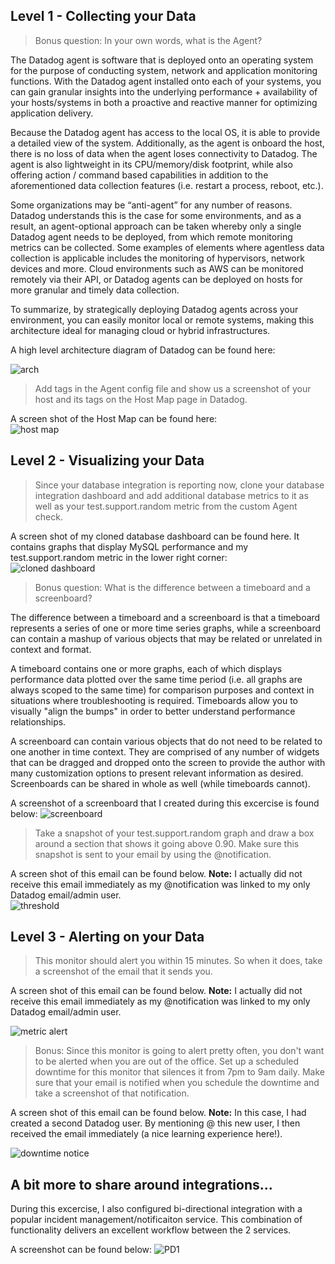 ## Level 1 - Collecting your Data

> Bonus question: In your own words, what is the Agent?

The Datadog agent is software that is deployed onto an operating system for the purpose of conducting system, network and application monitoring functions.  With the Datadog agent installed onto each of your systems, you can gain granular insights into the underlying performance + availability of your hosts/systems in both a proactive and reactive manner for optimizing application delivery.

Because the Datadog agent has access to the local OS, it is able to provide a detailed view of the system.   Additionally, as the agent is onboard the host, there is no loss of data when the agent loses connectivity to Datadog.  The agent is also lightweight in its CPU/memory/disk footprint, while also offering action / command based capabilities in addition to the aforementioned data collection features (i.e. restart a process, reboot, etc.).

Some organizations may be “anti-agent” for any number of reasons.  Datadog understands this is the case for some environments, and as a result, an agent-optional approach can be taken whereby only a single Datadog agent needs to be deployed, from which remote monitoring metrics can be collected.    Some examples of elements where agentless data collection is applicable includes the monitoring of hypervisors, network devices and more.  Cloud environments such as AWS can be monitored remotely via their API, or Datadog agents can be deployed on hosts for more granular and timely data collection.

To summarize, by strategically deploying Datadog agents across your environment, you can easily monitor local or remote systems, making this architecture ideal for managing cloud or hybrid infrastructures.

A high level architecture diagram of Datadog can be found here:  

![arch](https://github.com/dbirck/hiring-engineers/blob/master/arch-overview.png)

> Add tags in the Agent config file and show us a screenshot of your host and its tags on the Host Map page in Datadog.

A screen shot of the Host Map can be found here:  
![host map](https://github.com/dbirck/hiring-engineers/blob/master/datadog-host-map.png)

## Level 2 - Visualizing your Data

> Since your database integration is reporting now, clone your database integration dashboard and add additional database metrics to it as well as your test.support.random metric from the custom Agent check.

A screen shot of my cloned database dashboard can be found here.  It contains graphs that display MySQL performance and my test.support.random metric in the lower right corner:  
![cloned dashboard](https://github.com/dbirck/hiring-engineers/blob/master/my-custom-dashboard.png)

> Bonus question: What is the difference between a timeboard and a screenboard?

The difference between a timeboard and a screenboard is that a timeboard represents a series of one or more time series graphs, while a screenboard can contain a mashup of various objects that may be related or unrelated in context and format.

A timeboard contains one or more graphs, each of which displays performance data plotted over the same time period (i.e. all graphs are always scoped to the same time) for comparison purposes and context in situations where troubleshooting is required.  Timeboards allow you to visually "align the bumps" in order to better understand performance relationships.

A screenboard can contain various objects that do not need to be related to one another in time context.  They are comprised of any number of widgets that can be dragged and dropped onto the screen to provide the author with many customization options to present relevant information as desired.  Screenboards can be shared in whole as well (while timeboards cannot).

A screenshot of a screenboard that I created during this excercise is found below:
![screenboard](https://github.com/dbirck/hiring-engineers/blob/master/my-screenboard.png)

> Take a snapshot of your test.support.random graph and draw a box around a section that shows it going above 0.90. Make sure this snapshot is sent to your email by using the @notification.

A screen shot of this email can be found below.  **Note:**  I actually did not receive this email immediately as my @notification was linked to my only Datadog email/admin user.  
![threshold](https://github.com/dbirck/hiring-engineers/blob/master/snapshot.png)

## Level 3 - Alerting on your Data

>This monitor should alert you within 15 minutes. So when it does, take a screenshot of the email that it sends you.

A screen shot of this email can be found below.  **Note:**  I actually did not receive this email immediately as my @notification was linked to my only Datadog email/admin user. 

![metric alert](https://github.com/dbirck/hiring-engineers/blob/master/metric-alert.png)

>Bonus: Since this monitor is going to alert pretty often, you don't want to be alerted when you are out of the office. Set up a scheduled downtime for this monitor that silences it from 7pm to 9am daily. Make sure that your email is notified when you schedule the downtime and take a screenshot of that notification.

A screen shot of this email can be found below.  **Note:**  In this case, I had created a second Datadog user.  By mentioning @ this new user, I then received the email immediately (a nice learning experience here!).

![downtime notice](https://github.com/dbirck/hiring-engineers/blob/master/downtime.png)

## A bit more to share around integrations...

During this excercise, I also configured bi-directional integration with a popular incident management/notificaiton service.  This combination of functionality delivers an excellent workflow between the 2 services.

A screenshot can be found below:
![PD1](https://github.com/dbirck/hiring-engineers/blob/master/pd1.png)
